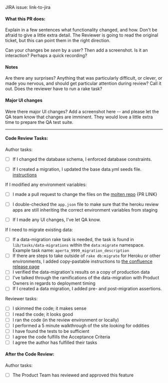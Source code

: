 JIRA issue: link-to-jira

#### What this PR does:

Explain in a few sentences what functionality changed, and how. Don't be afraid
to give a little extra detail. The Reviewer is going to read the original
ticket, but this can point them in the right direction.

Can your changes be *seen* by a user? Then add a screenshot. Is it an
interaction?  Perhaps a quick recording?

#### Notes

Are there any surprises? Anything that was particularly difficult, or clever, or
made you nervous, and should get particular attention during review? Call it
out. Does the reviewer have to run a rake task?


#### Major UI changes

Were there major UI changes? Add a screenshot here -- and please let the QA team know that changes are imminent. They would love a little extra time to prepare the QA test suite.

---

#### Code Review Tasks:

Author tasks:

- [ ] If I changed the database schema, I enforced database constraints.

- [ ] If I created a migration, I updated the base data.yml seeds file. [instructions](https://developer.plos.org/confluence/display/TAHI/Seeds+maintenance)

If I modified any environment variables:
- [ ] I made a pull request to change the files on the [molten repo](https://github.com/PLOS/molten/tree/dev/pillar/aperta) {PR LINK}
- [ ] I double-checked the `app.json` file to make sure that the heroku review apps are still inheriting the correct environment variables from staging

- [ ] If I made any UI changes, I've let QA know.

If I need to migrate existing data:

- [ ] If a data-migration rake task is needed, the task is found in `lib/tasks/data-migrations` within the `data:migrate` namespace. Example task name: `aperta_9999_migration_description`
- [ ] If there are steps to take outside of `rake db:migrate` for Heroku or other environments, I added copy-pastable instructions to [the confluence release page](https://developer.plos.org/confluence/display/TAHI/Deployment+information+for+Release)
- [ ] I verified the data-migration's results on a copy of production data
- [ ] I've talked through the ramifications of the data-migration with Product Owners in regards to deployment timing
- [ ] If I created a data migration, I added pre- and post-migration assertions.

Reviewer tasks:

- [ ] I skimmed the code; it makes sense
- [ ] I read the code; it looks good
- [ ] I ran the code (in the review environment or locally)
- [ ] I performed a 5 minute walkthrough of the site looking for oddities
- [ ] I have found the tests to be sufficient
- [ ] I agree the code fulfills the Acceptance Criteria
- [ ] I agree the author has fulfilled their tasks

#### After the Code Review:

Author tasks:

- [ ] The Product Team has reviewed and approved this feature

